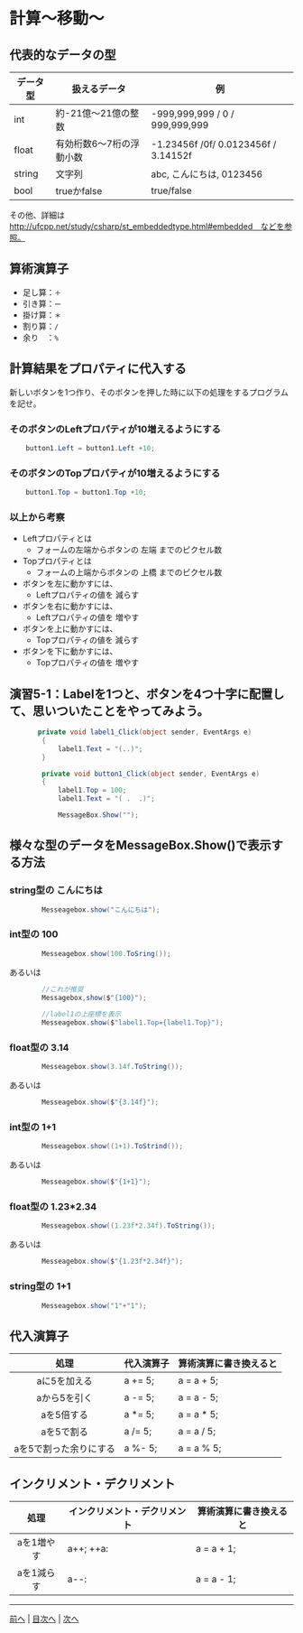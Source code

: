 # 計算～移動～

## 代表的なデータの型

|データ型|扱えるデータ|例|
|-------|-----------|--|
|int    | 約-21億～21億の整数 | -999,999,999 / 0 / 999,999,999 |
|float  | 有効桁数6～7桁の浮動小数 | -1.23456f /0f/ 0.0123456f / 3.14152f |
|string | 文字列 | abc, こんにちは, 0123456 |
|bool   | trueかfalse | true/false |

その他、詳細は http://ufcpp.net/study/csharp/st_embeddedtype.html#embedded　などを参照。

## 算術演算子

- 足し算：`＋`
- 引き算：`ー`
- 掛け算：`＊`
- 割り算：`/`
- 余り　：`%`

## 計算結果をプロパティに代入する

新しいボタンを1つ作り、そのボタンを押した時に以下の処理をするプログラムを記せ。

### そのボタンのLeftプロパティが10増えるようにする

```cs
    button1.Left = button1.Left +10;
```

### そのボタンのTopプロパティが10増えるようにする

```cs
    button1.Top = button1.Top +10;
```

### 以上から考察

- Leftプロパティとは
  - フォームの左端からボタンの 左端 までのピクセル数
- Topプロパティとは
  - フォームの上端からボタンの 上橋 までのピクセル数
- ボタンを左に動かすには、
  - Leftプロパティの値を 減らす
- ボタンを右に動かすには、
  - Leftプロパティの値を 増やす
- ボタンを上に動かすには、
  - Topプロパティの値を 減らす
- ボタンを下に動かすには、
  - Topプロパティの値を 増やす

## 演習5-1：Labelを1つと、ボタンを4つ十字に配置して、思いついたことをやってみよう。

```cs
       private void label1_Click(object sender, EventArgs e)
        {
            label1.Text = "(..)";
        }

        private void button1_Click(object sender, EventArgs e)
        {
            label1.Top = 100;
            label1.Text = "( .  .)";

            MessageBox.Show("");
```

## 様々な型のデータをMessageBox.Show()で表示する方法

### string型の こんにちは

```cs
        Messeagebox.show("こんにちは");
```

### int型の 100

```cs
        Messeagebox.show(100.ToSring());
```

あるいは

```cs
        //これが推奨
        Messagebox,show($"{100}");
        
        //label1の上座標を表示
        Messeagebox.show($"label1.Top={label1.Top}");
```

### float型の 3.14

```cs
        Messeagebox.show(3.14f.ToString());
```

あるいは

```cs
        Messeagebox.show($"{3.14f}");
```

### int型の 1+1

```cs
        Messeagebox.show((1+1).ToStrind());
```

あるいは

```cs
        Messeagebox.show($"{1+1}");
```

### float型の 1.23*2.34

```cs
        Messeagebox.show((1.23f*2.34f).ToString());
```

あるいは

```cs
        Messeagebox.show($"{1.23f*2.34f}");
```

### string型の 1+1

```cs
        Messeagebox.show("1"+"1");
```

## 代入演算子

|処理                   |代入演算子|算術演算に書き換えると|
|:---------------------:|---------|-------------------|
|aに5を加える           | a += 5; |a = a + 5;         |
|aから5を引く           | a -= 5; |a = a - 5;         |
|aを5倍する             | a *= 5; |a = a * 5;         |
|aを5で割る             | a /= 5; |a = a / 5;         |
|aを5で割った余りにする | a %- 5; |a = a % 5;         |

## インクリメント・デクリメント

|処理      |インクリメント・デクリメント|算術演算に書き換えると|
|:-------:|--------------------------|----------------------|
|aを1増やす|  a++;  ++a:           |a = a + 1;            |		
|aを1減らす|	a--:                 |a = a - 1;            |

---

[前へ](04.md) | [目次へ](README.md#%E7%9B%AE%E6%AC%A1) | [次へ](06.md)
